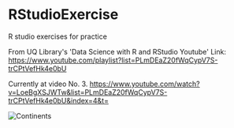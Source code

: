 # RStudioExercise
R studio exercises for practice

From UQ Library's 'Data Science with R and RStudio Youtube'
Link: https://www.youtube.com/playlist?list=PLmDEaZ20fWqCypV7S-trCPtVefHk4e0bU

Currently at video No. 3. https://www.youtube.com/watch?v=LoeBgXSJWTw&list=PLmDEaZ20fWqCypV7S-trCPtVefHk4e0bU&index=4&t=

![Continents](https://github.com/Amrithril/RStudioExercise/plots/Continent_image.png)
